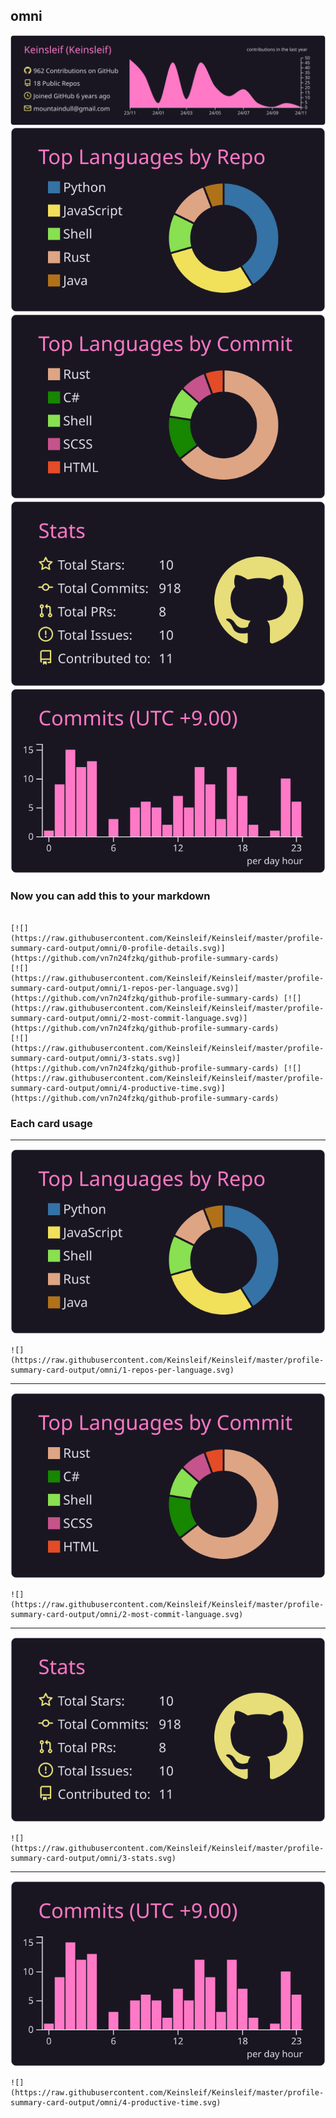 ## omni

[![](./0-profile-details.svg)](https://github.com/vn7n24fzkq/github-profile-summary-cards)
[![](./1-repos-per-language.svg)](https://github.com/vn7n24fzkq/github-profile-summary-cards) [![](./2-most-commit-language.svg)](https://github.com/vn7n24fzkq/github-profile-summary-cards)
[![](./3-stats.svg)](https://github.com/vn7n24fzkq/github-profile-summary-cards) [![](./4-productive-time.svg)](https://github.com/vn7n24fzkq/github-profile-summary-cards)
### Now you can add this to your markdown
```

[![](https://raw.githubusercontent.com/Keinsleif/Keinsleif/master/profile-summary-card-output/omni/0-profile-details.svg)](https://github.com/vn7n24fzkq/github-profile-summary-cards)
[![](https://raw.githubusercontent.com/Keinsleif/Keinsleif/master/profile-summary-card-output/omni/1-repos-per-language.svg)](https://github.com/vn7n24fzkq/github-profile-summary-cards) [![](https://raw.githubusercontent.com/Keinsleif/Keinsleif/master/profile-summary-card-output/omni/2-most-commit-language.svg)](https://github.com/vn7n24fzkq/github-profile-summary-cards)
[![](https://raw.githubusercontent.com/Keinsleif/Keinsleif/master/profile-summary-card-output/omni/3-stats.svg)](https://github.com/vn7n24fzkq/github-profile-summary-cards) [![](https://raw.githubusercontent.com/Keinsleif/Keinsleif/master/profile-summary-card-output/omni/4-productive-time.svg)](https://github.com/vn7n24fzkq/github-profile-summary-cards)

```

### Each card usage
---

![](./1-repos-per-language.svg)

```
![](https://raw.githubusercontent.com/Keinsleif/Keinsleif/master/profile-summary-card-output/omni/1-repos-per-language.svg)
```

    

---

![](./2-most-commit-language.svg)

```
![](https://raw.githubusercontent.com/Keinsleif/Keinsleif/master/profile-summary-card-output/omni/2-most-commit-language.svg)
```

    

---

![](./3-stats.svg)

```
![](https://raw.githubusercontent.com/Keinsleif/Keinsleif/master/profile-summary-card-output/omni/3-stats.svg)
```

    

---

![](./4-productive-time.svg)

```
![](https://raw.githubusercontent.com/Keinsleif/Keinsleif/master/profile-summary-card-output/omni/4-productive-time.svg)
```

    
